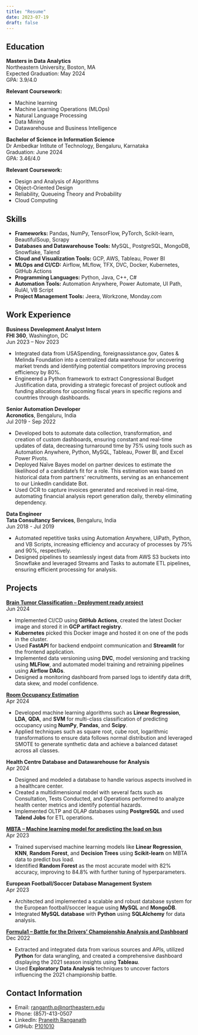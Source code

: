 ```yaml
---
title: "Resume"
date: 2023-07-19
draft: false
--- 
```

## Education

**Masters in Data Analytics**  
Northeastern University, Boston, MA  
Expected Graduation: May 2024  
GPA: 3.9/4.0

**Relevant Coursework:**
- Machine learning
- Machine Learning Operations (MLOps)
- Natural Language Processing
- Data Mining
- Datawarehouse and Business Intelligence

**Bachelor of Science in Information Science**  
Dr Ambedkar Intitute of Technology, Bengaluru, Karnataka  
Graduation: June 2024  
GPA: 3.46/4.0

**Relevant Coursework:**
- Design and Analysis of Algorithms
- Object-Oriented Design
- Reliability, Queueing Theory and Probability
- Cloud Computing

## Skills
- **Frameworks:** Pandas, NumPy, TensorFlow, PyTorch, Scikit-learn, BeautifulSoup, Scrapy
- **Databases and Datawarehouse Tools:** MySQL, PostgreSQL, MongoDB, Snowflake, Talend
- **Cloud and Visualization Tools:** GCP, AWS, Tableau, Power BI
- **MLOps and CI/CD:** Airflow, MLflow, TFX, DVC, Docker, Kubernetes, GitHub Actions
- **Programming Languages:** Python, Java, C++, C#
- **Automation Tools:** Automation Anywhere, Power Automate, UI Path, RulAI, VB Script
- **Project Management Tools:** Jeera, Workzone, Monday.com

## Work Experience
**Business Development Analyst Intern**  
**FHI 360**, Washington, DC  
Jun 2023 – Nov 2023  
- Integrated data from USASpending, foreignassistance.gov, Gates & Melinda Foundation into a centralized data warehouse for uncovering market trends and identifying potential competitors improving process efficiency by 80%.
- Engineered a Python framework to extract Congressional Budget Justification data, providing a strategic forecast of project outlook and funding allocations for upcoming fiscal years in specific regions and countries through dashboards.

**Senior Automation Developer**  
**Acronotics**, Bengaluru, India  
Jul 2019 - Sep 2022  
- Developed bots to automate data collection, transformation, and creation of custom dashboards, ensuring constant and real-time updates of data, decreasing turnaround time by 75% using tools such as Automation Anywhere, Python, MySQL, Tableau, Power BI, and Excel Power Pivots.
- Deployed Naïve Bayes model on partner devices to estimate the likelihood of a candidate’s fit for a role. This estimation was
based on historical data from partners' recruitments, serving as an enhancement to our LinkedIn candidate Bot.
- Used OCR to capture invoices generated and received in real-time, automating financial analysis report generation daily, thereby eliminating dependency.

**Data Engineer**  
**Tata Consultancy Services**, Bengaluru, India  
Jun 2018 - Jul 2019  
- Automated repetitive tasks using Automation Anywhere, UiPath, Python, and VB Scripts, increasing efficiency and accuracy of processes by 75% and 90%, respectively.
- Designed pipelines to seamlessly ingest data from AWS S3 buckets into Snowflake and leveraged Streams and Tasks to automate ETL pipelines, ensuring efficient processing for analysis.

## Projects
**[Brain Tumor Classification – Deployment ready project](https://github.com/P101010/Brain-Tumor-Classification)**  
Jun 2024  
- Implemented CI/CD using **GitHub Actions**, created the latest Docker image and stored it in **GCP artifact registry**.
- **Kubernetes** picked this Docker image and hosted it on one of the pods in the cluster.
- Used **FastAPI** for backend endpoint communication and **Streamlit** for the frontend application.
- Implemented data versioning using **DVC**, model versioning and tracking using **MLFlow**, and automated model training and retraining pipelines using **Airflow DAGs**.
- Designed a monitoring dashboard from parsed logs to identify data drift, data skew, and model confidence.

**[Room Occupancy Estimation](https://github.com/P101010/Room_Occupancy_Prediction)**  
Apr 2024  
- Developed machine learning algorithms such as **Linear Regression**, **LDA**, **QDA**, and **SVM** for multi-class classification of predicting occupancy using **NumPy**, **Pandas**, and **Scipy**.
- Applied techniques such as square root, cube root, logarithmic transformations to ensure data follows normal distribution
and leveraged SMOTE to generate synthetic data and achieve a balanced dataset across all classes.

**Health Centre Database and Datawarehouse for Analysis**  
Apr 2024  
- Designed and modeled a database to handle various aspects involved in a healthcare center.
- Created a multidimensional model with several facts such as Consultation, Tests Conducted, and Operations performed to analyze health center metrics and identify potential hazards.
- Implemented OLTP and OLAP databases using **PostgreSQL** and used **Talend Jobs** for ETL operations.

**[MBTA – Machine learning model for predicting the load on bus](https://github.com/P101010/Predicting-the-load-on-a-bus)**  
Apr 2023  
- Trained supervised machine learning models like **Linear Regression**, **KNN**, **Random Forest**, and **Decision Trees** using **Scikit-learn** on MBTA data to predict bus load.
- Identified **Random Forest** as the most accurate model with 82% accuracy, improving to 84.8% with further tuning of hyperparameters.

**European Football/Soccer Database Management System**  
Apr 2023  
- Architected and implemented a scalable and robust database system for the European football/soccer league using **MySQL** and **MongoDB**.
- Integrated **MySQL database** with **Python** using **SQLAlchemy** for data analysis.

**[Formula1 – Battle for the Drivers’ Championship Analysis and Dashboard](https://github.com/P101010/Formula-1-Drivers-Championship-Dashboard-and-Analysis)**  
Dec 2022  
- Extracted and integrated data from various sources and APIs, utilized **Python** for data wrangling, and created a comprehensive dashboard displaying the 2021 season insights using **Tableau**.
- Used **Exploratory Data Analysis** techniques to uncover factors influencing the 2021 championship battle.


## Contact Information
- Email: ranganth.p@northeastern.edu
- Phone: (857)-413-0507
- LinkedIn: [Praneith Ranganath](https://www.linkedin.com/in/praneithranganath10/)
- GitHub: [P101010](https://github.com/P101010)
